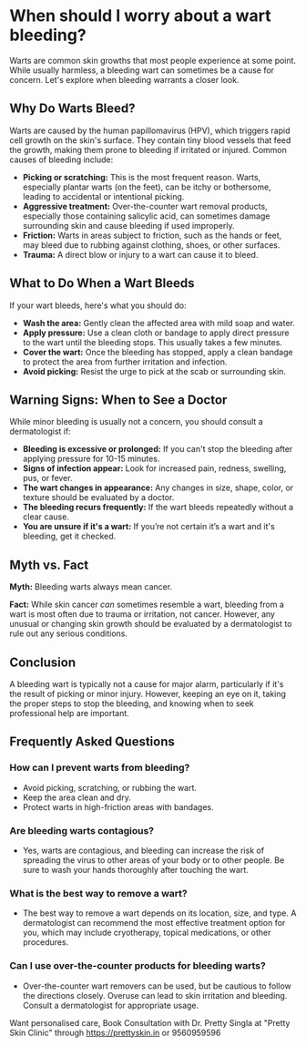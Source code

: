 # When should I worry about a wart bleeding?

Warts are common skin growths that most people experience at some point. While usually harmless, a bleeding wart can sometimes be a cause for concern. Let's explore when bleeding warrants a closer look.

## Why Do Warts Bleed?

Warts are caused by the human papillomavirus (HPV), which triggers rapid cell growth on the skin's surface. They contain tiny blood vessels that feed the growth, making them prone to bleeding if irritated or injured. Common causes of bleeding include:

*   **Picking or scratching:** This is the most frequent reason. Warts, especially plantar warts (on the feet), can be itchy or bothersome, leading to accidental or intentional picking.
*   **Aggressive treatment:** Over-the-counter wart removal products, especially those containing salicylic acid, can sometimes damage surrounding skin and cause bleeding if used improperly.
*   **Friction:** Warts in areas subject to friction, such as the hands or feet, may bleed due to rubbing against clothing, shoes, or other surfaces.
*   **Trauma:** A direct blow or injury to a wart can cause it to bleed.

## What to Do When a Wart Bleeds

If your wart bleeds, here's what you should do:

*   **Wash the area:** Gently clean the affected area with mild soap and water.
*   **Apply pressure:** Use a clean cloth or bandage to apply direct pressure to the wart until the bleeding stops. This usually takes a few minutes.
*   **Cover the wart:** Once the bleeding has stopped, apply a clean bandage to protect the area from further irritation and infection.
*   **Avoid picking:** Resist the urge to pick at the scab or surrounding skin.

## Warning Signs: When to See a Doctor

While minor bleeding is usually not a concern, you should consult a dermatologist if:

*   **Bleeding is excessive or prolonged:** If you can't stop the bleeding after applying pressure for 10-15 minutes.
*   **Signs of infection appear:** Look for increased pain, redness, swelling, pus, or fever.
*   **The wart changes in appearance:** Any changes in size, shape, color, or texture should be evaluated by a doctor.
*   **The bleeding recurs frequently:** If the wart bleeds repeatedly without a clear cause.
*   **You are unsure if it's a wart:** If you’re not certain it’s a wart and it's bleeding, get it checked.

## Myth vs. Fact

**Myth:** Bleeding warts always mean cancer.

**Fact:** While skin cancer *can* sometimes resemble a wart, bleeding from a wart is most often due to trauma or irritation, not cancer. However, any unusual or changing skin growth should be evaluated by a dermatologist to rule out any serious conditions.

## Conclusion

A bleeding wart is typically not a cause for major alarm, particularly if it's the result of picking or minor injury. However, keeping an eye on it, taking the proper steps to stop the bleeding, and knowing when to seek professional help are important.

## Frequently Asked Questions

### How can I prevent warts from bleeding?
*   Avoid picking, scratching, or rubbing the wart.
*   Keep the area clean and dry.
*   Protect warts in high-friction areas with bandages.

### Are bleeding warts contagious?
*   Yes, warts are contagious, and bleeding can increase the risk of spreading the virus to other areas of your body or to other people. Be sure to wash your hands thoroughly after touching the wart.

### What is the best way to remove a wart?
*   The best way to remove a wart depends on its location, size, and type. A dermatologist can recommend the most effective treatment option for you, which may include cryotherapy, topical medications, or other procedures.

### Can I use over-the-counter products for bleeding warts?
*   Over-the-counter wart removers can be used, but be cautious to follow the directions closely. Overuse can lead to skin irritation and bleeding. Consult a dermatologist for appropriate usage.

Want personalised care, Book Consultation with Dr. Pretty Singla at "Pretty Skin Clinic" through https://prettyskin.in or 9560959596
